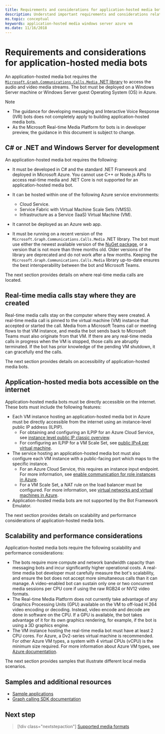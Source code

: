 ```yaml
---
title: Requirements and considerations for application-hosted media bots
description: Understand important requirements and considerations related to creating application-hosted media bots for Microsoft Teams.
ms.topic: conceptual
keywords: application-hosted media windows server azure vm
ms.date: 11/16/2018
---
```


# Requirements and considerations for application-hosted media bots

An application-hosted media bot requires the [`Microsoft.Graph.Communications.Calls.Media` .NET library](https://www.nuget.org/packages/Microsoft.Graph.Communications.Calls.Media/) to access the audio and video media streams. The bot must be deployed on a Windows Server machine or Windows Server guest Operating System (OS) in Azure.

> [!NOTE]
> * The guidance for developing messaging and Interactive Voice Response (IVR) bots does not completely apply to building application-hosted media bots.
> * As the Microsoft Real-time Media Platform for bots is in developer preview, the guidance in this document is subject to change.

## C# or .NET and Windows Server for development

An application-hosted media bot requires the following:

- It must be developed in C# and the standard .NET Framework and deployed in Microsoft Azure. You cannot use C++ or Node.js APIs to access real-time media and .NET Core is not supported for an application-hosted media bot.

- It can be hosted within one of the following Azure service environments:
    - Cloud Service.
    - Service Fabric with Virtual Machine Scale Sets (VMSS).
    - Infrastructure as a Service (IaaS) Virtual Machine (VM).  
  
- It cannot be deployed as an Azure web app.

- It must be running on a recent version of the `Microsoft.Graph.Communications.Calls.Media` .NET library. The bot must use either the newest available version of the [NuGet package](https://www.nuget.org/packages/Microsoft.Graph.Communications.Calls.Media/), or a version that is not more than three months old. Older versions of the library are deprecated and do not work after a few months. Keeping the `Microsoft.Graph.Communications.Calls.Media` library up-to-date ensures the best interoperability between the bot and Microsoft Teams.

The next section provides details on where real-time media calls are located.

## Real-time media calls stay where they are created

Real-time media calls stay on the computer where they were created. A real-time media call is pinned to the virtual machine (VM) instance that accepted or started the call. Media from a Microsoft Teams call or meeting flows to that VM instance, and media the bot sends back to Microsoft Teams must also originate from that VM. If there are any real-time media calls in progress when the VM is stopped, those calls are abruptly terminated. If the bot has prior knowledge of the pending VM shutdown, it can gracefully end the calls.

The next section provides details on accessibility of application-hosted media bots.

## Application-hosted media bots accessible on the internet

Application-hosted media bots must be directly accessible on the internet. These bots must include the following features:

- Each VM instance hosting an application-hosted media bot in Azure must be directly accessible from the internet using an instance-level public IP address (ILPIP).
    - For obtaining and configuring an ILPIP for an Azure Cloud Service, see [instance level public IP classic overview](/azure/virtual-network/virtual-networks-instance-level-public-ip).
    - For configuring an ILPIP for a VM Scale Set, see [public IPv4 per virtual machine](/azure/virtual-machine-scale-sets/virtual-machine-scale-sets-networking#public-ipv4-per-virtual-machine).
- The service hosting an application-hosted media bot must also configure each VM instance with a public-facing port which maps to the specific instance.
    - For an Azure Cloud Service, this requires an instance input endpoint. For more information, see [enable communication for role instances in Azure](/azure/cloud-services/cloud-services-enable-communication-role-instances).
    - For a VM Scale Set, a NAT rule on the load balancer must be configured. For more information, see [virtual networks and virtual machines in Azure](/azure/virtual-machines/windows/network-overview).
- Application-hosted media bots are not supported by the Bot Framework Emulator.

The next section provides details on scalability and performance considerations of application-hosted media bots.

## Scalability and performance considerations

Application-hosted media bots require the following scalability and performance considerations:

- The bots require more compute and network bandwidth capacity than messaging bots and incur significantly higher operational costs. A real-time media bot developer must carefully measure the bot's scalability, and ensure the bot does not accept more simultaneous calls than it can manage. A video-enabled bot can sustain only one or two concurrent media sessions per CPU core if using the raw RGB24 or NV12 video formats.
- The Real-time Media Platform does not currently take advantage of any Graphics Processing Units (GPU) available on the VM to off-load H.264 video encoding or decoding. Instead, video encode and decode are done in software on the CPU. If a GPU is available, the bot takes advantage of it for its own graphics rendering, for example, if the bot is using a 3D graphics engine.
- The VM instance hosting the real-time media bot must have at least 2 CPU cores. For Azure, a Dv2-series virtual machine is recommended. For other Azure VM types, a system with 4 virtual CPUs (vCPU) is the minimum size required. For more information about Azure VM types, see [Azure documentation](/azure/virtual-machines/windows/sizes-general).

The next section provides samples that illustrate different local media scenarios.

## Samples and additional resources

- [Sample applications](https://github.com/microsoftgraph/microsoft-graph-comms-samples/tree/master/Samples/V1.0Samples/LocalMediaSamples)
- [Graph calling SDK documentation](https://microsoftgraph.github.io/microsoft-graph-comms-samples/docs/)

## Next step

> [!div class="nextstepaction"]
> [Supported media formats](~/resources/media-formats.md)

